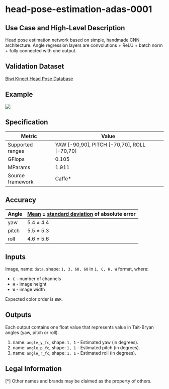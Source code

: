 # head-pose-estimation-adas-0001

## Use Case and High-Level Description

Head pose estimation network based on simple, handmade CNN architecture. Angle regression
layers are convolutions + ReLU + batch norm + fully connected with
one output.

## Validation Dataset

[Biwi Kinect Head Pose Database](https://icu.ee.ethz.ch/research/datsets.html)

## Example

![](./head-pose-estimation-adas-0001.png)

## Specification

| Metric                | Value                                       |
|-----------------------|---------------------------------------------|
| Supported ranges      | YAW [-90,90], PITCH [-70,70], ROLL [-70,70] |
| GFlops                | 0.105                                       |
| MParams               | 1.911                                       |
| Source framework      | Caffe\*                                     |

## Accuracy

| Angle |  [Mean](https://en.wikipedia.org/wiki/Mean_absolute_error) ± [standard deviation](https://en.wikipedia.org/wiki/Standard_deviation) of absolute error |
|-------|-------------------------------------------------------------------------------------------------------------------------------------------------------|
| yaw   |  5.4 ± 4.4                                                                                                                                            |
| pitch |  5.5 ± 5.3                                                                                                                                            |
| roll  |  4.6 ± 5.6                                                                                                                                            |

## Inputs

Image, name: `data`, shape: `1, 3, 60, 60` in `1, C, H, W` format, where:

- `C` - number of channels
- `H` - image height
- `W` - image width

Expected color order is `BGR`.

## Outputs

Each output contains one float value that represents value in Tait-Bryan angles
(yaw, pitch or roll).

1. name: `angle_y_fc`, shape: `1, 1` - Estimated yaw (in degrees).
2. name: `angle_p_fc`, shape: `1, 1` - Estimated pitch (in degrees).
3. name: `angle_r_fc`, shape: `1, 1` - Estimated roll (in degrees).

## Legal Information
[*] Other names and brands may be claimed as the property of others.
